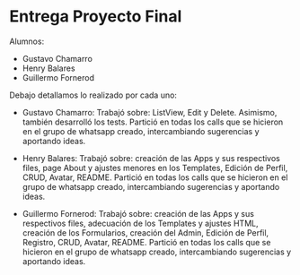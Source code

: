 # Entrega Proyecto Final

Alumnos:
* Gustavo Chamarro
* Henry Balares
* Guillermo Fornerod

Debajo detallamos lo realizado por cada uno:

* Gustavo Chamarro: Trabajó sobre: ListView, Edit y Delete. Asimismo, también desarrolló los tests. Partició en todas los calls que se hicieron en el grupo de whatsapp creado, intercambiando sugerencias y aportando ideas.

* Henry Balares: Trabajó sobre: creación de las Apps y sus respectivos files, page About y ajustes menores en los Templates, Edición de Perfil, CRUD, Avatar, README. Partició en todas los calls que se hicieron en el grupo de whatsapp creado, intercambiando sugerencias y aportando ideas.

* Guillermo Fornerod: Trabajó sobre: creación de las Apps y sus respectivos files, adecuación de los Templates y ajustes HTML, creación de los Formularios, creación del Admin, Edición de Perfil, Registro, CRUD, Avatar, README. Partició en todas los calls que se hicieron en el grupo de whatsapp creado, intercambiando sugerencias y aportando ideas.

